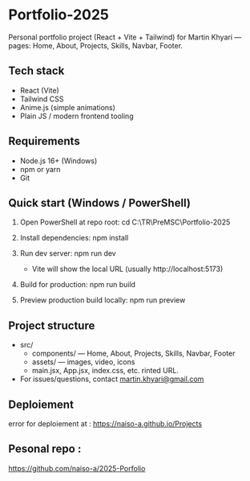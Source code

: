 # Portfolio-2025

Personal portfolio project (React + Vite + Tailwind) for Martin Khyari — pages: Home, About, Projects, Skills, Navbar, Footer.

## Tech stack
- React (Vite)
- Tailwind CSS
- Anime.js (simple animations)
- Plain JS / modern frontend tooling

## Requirements
- Node.js 16+ (Windows)
- npm or yarn
- Git

## Quick start (Windows / PowerShell)
1. Open PowerShell at repo root:
   cd C:\TR\PreMSC\Portfolio-2025

2. Install dependencies:
   npm install

3. Run dev server:
   npm run dev
   - Vite will show the local URL (usually http://localhost:5173)

4. Build for production:
   npm run build

5. Preview production build locally:
   npm run preview

## Project structure
- src/
  - components/ — Home, About, Projects, Skills, Navbar, Footer
  - assets/ — images, video, icons
  - main.jsx, App.jsx, index.css, etc.
rinted URL.
- For issues/questions, contact martin.khyari@gmail.com

## Deploiement 

error for deploiement at : 
https://naiso-a.github.io/Projects

## Pesonal repo :
https://github.com/naiso-a/2025-Porfolio
